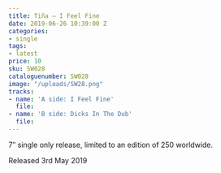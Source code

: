 ```yaml
---
title: Tiña – I Feel Fine
date: 2019-06-26 10:39:00 Z
categories:
- single
tags:
- latest
price: 10
sku: SW028
cataloguenumber: SW028
image: "/uploads/SW28.png"
tracks:
- name: 'A side: I Feel Fine'
  file: 
- name: 'B side: Dicks In The Dub'
  file: 
---
```


7″ single only release, limited to an edition of 250 worldwide.

Released 3rd May 2019